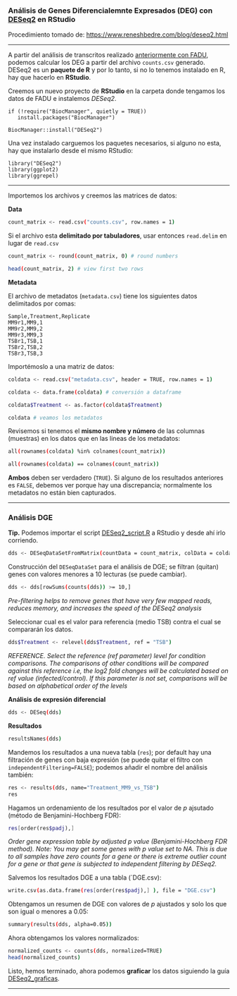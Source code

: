 ### Análisis de Genes Diferencialemnte Expresados (DEG) con [DESeq2](https://bioconductor.org/packages/release/bioc/html/DESeq2.html) en RStudio

Procedimiento tomado de: https://www.reneshbedre.com/blog/deseq2.html
***
A partir del análisis de transcritos realizado [anteriormente con FADU](Transcriptomica.md), podemos calcular los DEG a partir del archivo `counts.csv` generado. DESeq2 es un **paquete de R** y por lo tanto, si no lo tenemos instalado en R, hay que hacerlo en **RStudio**.

Creemos un nuevo proyecto de **RStudio** en la carpeta donde tengamos los datos de FADU e instalemos *DESeq2*.

 ```
if (!require("BiocManager", quietly = TRUE))
    install.packages("BiocManager")

BiocManager::install("DESeq2")
```
Una vez instalado carguemos los paquetes necesarios, si alguno no esta, hay que instalarlo desde el mismo RStudio:

```
library("DESeq2")
library(ggplot2)
library(ggrepel)
```
***
Importemos los archivos y creemos las matrices de datos:

**Data**

```bash
count_matrix <- read.csv("counts.csv", row.names = 1)
```
Si el archivo esta **delimitado por tabuladores**, usar entonces `read.delim` en lugar de `read.csv`

```bash
count_matrix <- round(count_matrix, 0) # round numbers
```
```bash
head(count_matrix, 2) # view first two rows
```
**Metadata**

El archivo de metadatos (`metadata.csv`) tiene los siguientes datos delimitados por comas:
 ```
Sample,Treatment,Replicate
MM9r1,MM9,1
MM9r2,MM9,2
MM9r3,MM9,3
TSBr1,TSB,1
TSBr2,TSB,2
TSBr3,TSB,3
```
Importémoslo a una matriz de datos:
```bash
coldata <- read.csv("metadata.csv", header = TRUE, row.names = 1)
```
```bash
coldata <- data.frame(coldata) # conversión a dataframe
```
```bash
coldata$Treatment <- as.factor(coldata$Treatment)
```
```bash
coldata # veamos los metadatos
```

Revisemos si tenemos el **mismo nombre y número** de las columnas (muestras) en los datos que en las lineas de los metadatos:

```bash
all(rownames(coldata) %in% colnames(count_matrix))
```
```bash
all(rownames(coldata) == colnames(count_matrix))
```
**Ambos** deben ser verdadero (`TRUE`). Si alguno de los resultados anteriores es `FALSE`,  debemos ver porque hay una discrepancia; normalmente los metadatos no están bien capturados.
***
### Análisis DGE
**Tip.** Podemos importar el script [DESeq2_script.R](DESeq2_script.R) a RStudio y desde ahí irlo corriendo.

```bash
dds <- DESeqDataSetFromMatrix(countData = count_matrix, colData = coldata, design = ~ Treatment)
```
Construcción del `DESeqDataSet` para el análisis de DGE; se filtran (quitan) genes con valores menores a 10 lecturas (se puede cambiar).

```bash
dds <- dds[rowSums(counts(dds)) >= 10,]
```
*Pre-filtering helps to remove genes that have very few mapped reads, reduces memory, and increases the speed of the DESeq2 analysis*

Seleccionar cual es el valor para referencia (medio TSB) contra el cual se compararán los datos.
```bash
dds$Treatment <- relevel(dds$Treatment, ref = "TSB")
```
*REFERENCE. Select the reference (ref parameter) level for condition comparisons. The comparisons of other conditions will be compared against this reference i.e, the log2 fold changes will be calculated based on ref value (infected/control). If this parameter is not set, comparisons will be based on alphabetical order of the levels*

**Análisis de expresión diferencial**
```bash
dds <- DESeq(dds)
```
**Resultados**
```bash
resultsNames(dds)
```
Mandemos los resultados a una nueva tabla (`res`); por default hay una filtración de genes con baja expresión (se puede quitar el filtro con `independentFiltering=FALSE`); podemos añadir el nombre del análisis también:
```bash
res <- results(dds, name="Treatment_MM9_vs_TSB")
res
```
Hagamos un ordenamiento de los resultados por el valor de *p* ajsutado (método de Benjamini-Hochberg FDR):
```bash
res[order(res$padj),]
```
*Order gene expression table by adjusted p value (Benjamini-Hochberg FDR method). Note: You may get some genes with p value set to NA. This is due to all samples have zero counts for a gene or there is extreme outlier count for a gene or that gene is subjected to independent filtering by DESeq2.*

Salvemos los resultados DGE a una tabla (`DGE.csv):
```bash
write.csv(as.data.frame(res[order(res$padj),] ), file = "DGE.csv")
```
Obtengamos un resumen de DGE con valores de *p* ajustados y solo los que son igual o menores a 0.05:

```bash
summary(results(dds, alpha=0.05))
```
Ahora obtengamos los valores normalizados:
```bash
normalized_counts <- counts(dds, normalized=TRUE)
head(normalized_counts)
```
Listo, hemos terminado, ahora podemos **graficar** los datos siguiendo la guía [DESeq2_graficas](DESeq2_graficas.md).
***
